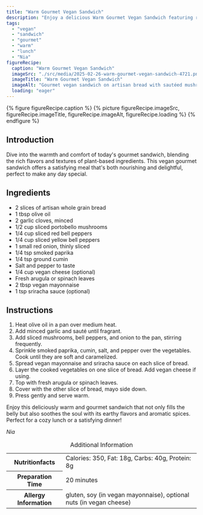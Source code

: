 ```yaml
---
title: "Warm Gourmet Vegan Sandwich"
description: "Enjoy a delicious Warm Gourmet Vegan Sandwich featuring rich flavors and plant-based ingredients, perfect for a cozy meal."
tags:
  - "vegan"
  - "sandwich"
  - "gourmet"
  - "warm"
  - "lunch"
  - "Nia"
figureRecipe: 
  caption: "Warm Gourmet Vegan Sandwich"
  imageSrc: "./src/media/2025-02-26-warm-gourmet-vegan-sandwich-4721.png"
  imageTitle: "Warm Gourmet Vegan Sandwich"
  imageAlt: "Gourmet vegan sandwich on artisan bread with sautéed mushrooms, bell peppers, onions, vegan mayo-sriracha spread, optional cheese, and greens."
  loading: "eager"
---
```


{% figure figureRecipe.caption %}
{% picture figureRecipe.imageSrc, figureRecipe.imageTitle, figureRecipe.imageAlt, figureRecipe.loading %}
{% endfigure %}

## Introduction

Dive into the warmth and comfort of today's gourmet sandwich, blending the rich flavors and textures of plant-based ingredients. This vegan gourmet sandwich offers a satisfying meal that's both nourishing and delightful, perfect to make any day special.

## Ingredients

- 2 slices of artisan whole grain bread
- 1 tbsp olive oil
- 2 garlic cloves, minced
- 1/2 cup sliced portobello mushrooms
- 1/4 cup sliced red bell peppers
- 1/4 cup sliced yellow bell peppers
- 1 small red onion, thinly sliced
- 1/4 tsp smoked paprika
- 1/4 tsp ground cumin
- Salt and pepper to taste
- 1/4 cup vegan cheese (optional)
- Fresh arugula or spinach leaves
- 2 tbsp vegan mayonnaise
- 1 tsp sriracha sauce (optional)

## Instructions

1. Heat olive oil in a pan over medium heat.
2. Add minced garlic and sauté until fragrant.
3. Add sliced mushrooms, bell peppers, and onion to the pan, stirring frequently.
4. Sprinkle smoked paprika, cumin, salt, and pepper over the vegetables. Cook until they are soft and caramelized.
5. Spread vegan mayonnaise and sriracha sauce on each slice of bread.
6. Layer the cooked vegetables on one slice of bread. Add vegan cheese if using.
7. Top with fresh arugula or spinach leaves.
8. Cover with the other slice of bread, mayo side down.
9. Press gently and serve warm.

Enjoy this deliciously warm and gourmet sandwich that not only fills the belly but also soothes the soul with its earthy flavors and aromatic spices. Perfect for a cozy lunch or a satisfying dinner!

*Nia*

<table><caption class='sr-only'>Additional Information</caption><tr><th>Nutritionfacts</th><td>Calories: 350, Fat: 18g, Carbs: 40g, Protein: 8g&nbsp;</td></tr><tr><th>Preparation Time</th><td>20 minutes&nbsp;</td></tr><tr><th>Allergy Information</th><td>gluten, soy (in vegan mayonnaise), optional nuts (in vegan cheese)&nbsp;</td></tr></table>

